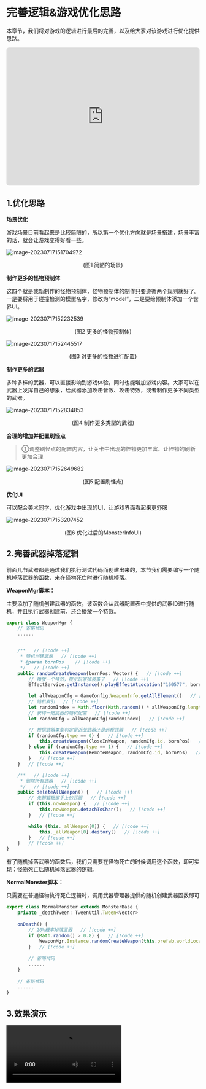 # 完善逻辑&游戏优化思路

本章节，我们将对游戏的逻辑进行最后的完善，以及给大家对该游戏进行优化提供思路。

<iframe sandbox="allow-scripts allow-downloads allow-same-origin allow-popups allow-presentation allow-forms" frameborder="0" draggable="false" allowfullscreen="" allow="encrypted-media;" referrerpolicy="" aha-samesite="" class="iframe-loaded" src="https://player.bilibili.com/player.html?aid=361145860&bvid=BV1V94y1q7vW&cid=1203258024&page=1&autoplay=0" style="border-radius: 7px; width: 100%; height: 360px;"></iframe>

## 1.优化思路

**场景优化**

游戏场景目前看起来是比较简陋的，所以第一个优化方向就是场景搭建，场景丰富的话，就会让游戏变得好看一些。

![image-20230717151704972](https://arkimg.ark.online/image-20230717151704972.png)

<center>(图1 简陋的场景)</center>

**制作更多的怪物预制体**

这四个就是我新制作的怪物预制体，怪物预制体的制作只要遵循两个规则就好了。一是要将用于碰撞检测的模型名字，修改为“model”，二是要给预制体添加一个世界UI。

![image-20230717152232539](https://arkimg.ark.online/image-20230717152232539.png)

<center>(图2 更多的怪物预制体)</center>

![image-20230717152445517](https://arkimg.ark.online/image-20230717152445517.png)

<center>(图3 对更多的怪物进行配置)</center>

**制作更多的武器**

多种多样的武器，可以直接影响到游戏体验，同时也能增加游戏内容。大家可以在武器上发挥自己的想象，给武器添加攻击音效、攻击特效，或者制作更多不同类型的武器。

![image-20230717152834853](https://arkimg.ark.online/image-20230717152834853.png)

<center>(图4 制作更多类型的武器)</center>

**合理的增加并配置刷怪点**

> ①调整刷怪点的配置内容，让关卡中出现的怪物更加丰富、让怪物的刷新更加合理

![image-20230717152649682](https://arkimg.ark.online/image-20230717152649682.png)

<center>(图5 配置刷怪点)</center>

**优化UI**

可以配合美术同学，优化游戏中出现的UI，让游戏界面看起来更舒服

![image-20230717153207452](https://arkimg.ark.online/image-20230717153207452.png)

<center>(图6 优化过后的MonsterInfoUI)</center>

## 2.完善武器掉落逻辑

前面几节武器都是通过我们执行测试代码而创建出来的，本节我们需要编写一个随机掉落武器的函数，来在怪物死亡时进行随机掉落。

**WeaponMgr脚本：**

主要添加了随机创建武器的函数，该函数会从武器配置表中提供的武器ID进行随机，并且执行武器创建前，还会播放一个特效。

```typescript
export class WeaponMgr {
    // 省略代码
    ......


    /**   // [!code ++]
     * 随机创建武器   // [!code ++]
     * @param bornPos    // [!code ++]
     */   // [!code ++]
    public randomCreateWeapon(bornPos: Vector) {   // [!code ++]
        // 播放一个特效，提示玩家掉装备了   // [!code ++]
        EffectService.getInstance().playEffectAtLocation("160577", bornPos.add(new Vector(0, 0, 100)), 1)   // [!code ++]

        let allWeaponCfg = GameConfig.WeaponInfo.getAllElement()   // [!code ++]
        // 随机索引   // [!code ++]
        let randomIndex = Math.floor(Math.random() * allWeaponCfg.length)   // [!code ++]
        // 获得一把武器的随机配置   // [!code ++]
        let randomCfg = allWeaponCfg[randomIndex]   // [!code ++]

        // 根据武器类型判定是近战武器还是远程武器   // [!code ++]
        if (randomCfg.type == 0) {   // [!code ++]
            this.createWeapon(CloseInWeapon, randomCfg.id, bornPos)   // [!code ++]
        } else if (randomCfg.type == 1) {   // [!code ++]
            this.createWeapon(RemoteWeapon, randomCfg.id, bornPos)   // [!code ++]
        }   // [!code ++]
    }   // [!code ++]

    /**   // [!code ++]
     * 删除所有武器   // [!code ++]
     */   // [!code ++]
    public deleteAllWeapon() {   // [!code ++]
        // 先卸载玩家手上的武器   // [!code ++]
        if (this.nowWeapon) {   // [!code ++]
            this.nowWeapon.detachToChar();   // [!code ++]
        }   // [!code ++]

        while (this._allWeapon[0]) {   // [!code ++]
            this._allWeapon[0].destory()   // [!code ++]
        }   // [!code ++]
    }   // [!code ++]
}
```

有了随机掉落武器的函数后，我们只需要在怪物死亡的时候调用这个函数，即可实现：怪物死亡后随机掉落武器的逻辑。

**NormalMonster脚本：**

只需要在普通怪物执行死亡逻辑时，调用武器管理器提供的随机创建武器函数即可

```typescript
export class NormalMonster extends MonsterBase {
    private _deathTween: TweenUtil.Tween<Vector>
    
    onDeath() {
        // 20%概率掉落武器   // [!code ++]
        if (Math.random() > 0.8) {   // [!code ++]
            WeaponMgr.Instance.randomCreateWeapon(this.prefab.worldLocation)   // [!code ++]
        }   // [!code ++]
 		
        // 省略代码
        ......
    }
        
    // 省略代码
    ......        
}
```

## 3.效果演示

<video controls src="https://arkimg.ark.online/%E6%9C%80%E7%BB%88%E6%95%88%E6%9E%9C%E6%BC%94%E7%A4%BA.mp4"></video>